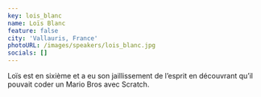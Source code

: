 ```yaml
---
key: lois_blanc
name: Loïs Blanc
feature: false
city: 'Vallauris, France'
photoURL: /images/speakers/lois_blanc.jpg
socials: []
---
```

Loïs est en sixième et a eu son jaillissement de l’esprit en découvrant qu’il pouvait coder un Mario Bros avec Scratch.